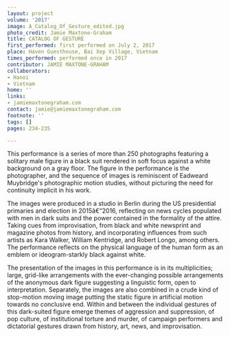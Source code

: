 ```yaml
---
layout: project
volume: '2017'
image: A_Catalog_Of_Gesture_edited.jpg
photo_credit: Jamie Maxtone-Graham
title: CATALOG OF GESTURE
first_performed: first performed on July 2, 2017
place: Haven Guesthouse, Bai Xep Village, Vietnam
times_performed: performed once in 2017
contributor: JAMIE MAXTONE-GRAHAM
collaborators:
- Hanoi
- Vietnam
home: ''
links:
- jamiemaxtonegraham.com
contact: jamie@jamiemaxtonegraham.com
footnote: ''
tags: []
pages: 234-235

---
```


This performance is a series of more than 250 photographs featuring a solitary male figure in a black suit rendered in soft focus against a white background on a gray floor. The figure in the performance is the photographer, and the sequence of images is reminiscent of Eadweard Muybridge's photographic motion studies, without picturing the need for continuity implicit in his work.

The images were produced in a studio in Berlin during the US presidential primaries and election in 2015â€“2016, reflecting on news cycles populated with men in dark suits and the power contained in the formality of the attire. Taking cues from improvisation, from black and white newsprint and magazine photos from history, and incorporating influences from such artists as Kara Walker, William Kentridge, and Robert Longo, among others. The performance reflects on the physical language of the human form as an emblem or ideogram-starkly black against white.

The presentation of the images in this performance is in its multiplicities; large, grid-like arrangements with the ever-changing possible arrangements of the anonymous dark figure suggesting a linguistic form, open to interpretation. Separately, the images are also combined in a crude kind of stop-motion moving image putting the static figure in artificial motion towards no conclusive end. Within and between the individual gestures of this dark-suited figure emerge themes of aggression and suppression, of pop culture, of institutional torture and murder, of campaign performers and dictatorial gestures drawn from history, art, news, and improvisation.
